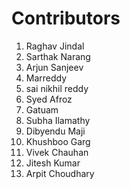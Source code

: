 # Contributors

<ol>
  <li>Raghav Jindal</li>
  <li>Sarthak Narang</li>
  <li>Arjun Sanjeev</li>
  <li>Marreddy</li>
  <li>sai nikhil reddy</li>
  <li>Syed Afroz</li>
  <li>Gatuam</li>
  <li>Subha Ilamathy</li>
  <li>Dibyendu Maji</li>
  <li>Khushboo Garg</li>
  <li>Vivek Chauhan</li>
  <li>Jitesh Kumar</li>
  <li>Arpit Choudhary</li>
</ol>
